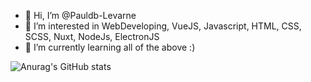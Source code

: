 - 👋 Hi, I’m @Pauldb-Levarne
- 👀 I’m interested in WebDeveloping, VueJS, Javascript, HTML, CSS, SCSS, Nuxt,  NodeJs, ElectronJS
- 🌱 I’m currently learning all of the above :)


![Anurag's GitHub stats](https://github-readme-stats.vercel.app/api?username=Pauldb-Levarne&show_icons=true&count_private=true&theme=dracula)



